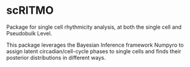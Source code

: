 # scRITMO
Package for single cell rhythmicity analysis, at both the single cell and Pseudobulk Level.  
  
This package leverages the Bayesian Inference framework Numpyro to assign latent circadian/cell-cycle phases to single cells and finds their posterior distributions in different ways.  
  



